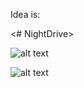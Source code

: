 Idea is:

<p align="center">

  <# NightDrive>  

  ![alt text](https://media1.tenor.com/images/c7221e8c540690fa8beb617f4e5ff999/tenor.gif?itemid=12636128)
  
  ![alt text](https://i.pinimg.com/originals/e1/70/f4/e170f49b85996b4f87c0eef4a8309e66.gif)

</p>
